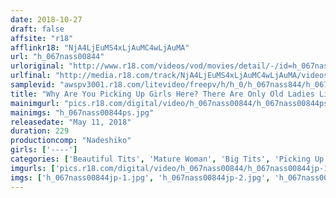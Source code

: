 ```yaml
---
date: 2018-10-27
draft: false
affsite: "r18"
afflinkr18: "NjA4LjEuMS4xLjAuMC4wLjAuMA"
url: "h_067nass00844"
urloriginal: "http://www.r18.com/videos/vod/movies/detail/-/id=h_067nass00844"
urlfinal: "http://media.r18.com/track/NjA4LjEuMS4xLjAuMC4wLjAuMA/videos/vod/movies/detail/-/id=h_067nass00844"
samplevid: "awspv3001.r18.com/litevideo/freepv/h/h_0/h_067nass844/h_067nass844_dmb_w.mp4"
title: "Why Are You Picking Up Girls Here? There Are Only Old Ladies Like Me Out Here In the Country Even A Mature Woman Who Has Forgotten The Pleasures Of A Man While Living An Ordinary Life Will Feel That Spark Of Passion When A Traveling Stranger Calls Out To Her... She Was So Happy And Filled With Anticipation That She Started To Get Her Pussy Dripping Wet, And She Didn't Care If Anyone Saw Old Ladies In The Kinki/Chugoku/Hokuriku Region 10 Ladies/230 Minutes Edition"
mainimgurl: "pics.r18.com/digital/video/h_067nass00844/h_067nass00844ps.jpg"
mainimgs: "h_067nass00844ps.jpg"
releasedate: "May 11, 2018"
duration: 229
productioncomp: "Nadeshiko"
girls: ['----']
categories: ['Beautiful Tits', 'Mature Woman', 'Big Tits', 'Picking Up Girls', 'Amateur', 'Hi-Def']
imgurls: ['pics.r18.com/digital/video/h_067nass00844/h_067nass00844jp-1.jpg', 'pics.r18.com/digital/video/h_067nass00844/h_067nass00844jp-2.jpg', 'pics.r18.com/digital/video/h_067nass00844/h_067nass00844jp-3.jpg', 'pics.r18.com/digital/video/h_067nass00844/h_067nass00844jp-4.jpg', 'pics.r18.com/digital/video/h_067nass00844/h_067nass00844jp-5.jpg', 'pics.r18.com/digital/video/h_067nass00844/h_067nass00844jp-6.jpg', 'pics.r18.com/digital/video/h_067nass00844/h_067nass00844jp-7.jpg', 'pics.r18.com/digital/video/h_067nass00844/h_067nass00844jp-8.jpg', 'pics.r18.com/digital/video/h_067nass00844/h_067nass00844jp-9.jpg', 'pics.r18.com/digital/video/h_067nass00844/h_067nass00844jp-10.jpg', 'pics.r18.com/digital/video/h_067nass00844/h_067nass00844jp-11.jpg', 'pics.r18.com/digital/video/h_067nass00844/h_067nass00844jp-12.jpg', 'pics.r18.com/digital/video/h_067nass00844/h_067nass00844jp-13.jpg', 'pics.r18.com/digital/video/h_067nass00844/h_067nass00844jp-14.jpg', 'pics.r18.com/digital/video/h_067nass00844/h_067nass00844jp-15.jpg', 'pics.r18.com/digital/video/h_067nass00844/h_067nass00844jp-16.jpg', 'pics.r18.com/digital/video/h_067nass00844/h_067nass00844jp-17.jpg', 'pics.r18.com/digital/video/h_067nass00844/h_067nass00844jp-18.jpg', 'pics.r18.com/digital/video/h_067nass00844/h_067nass00844jp-19.jpg', 'pics.r18.com/digital/video/h_067nass00844/h_067nass00844jp-20.jpg']
imgs: ['h_067nass00844jp-1.jpg', 'h_067nass00844jp-2.jpg', 'h_067nass00844jp-3.jpg', 'h_067nass00844jp-4.jpg', 'h_067nass00844jp-5.jpg', 'h_067nass00844jp-6.jpg', 'h_067nass00844jp-7.jpg', 'h_067nass00844jp-8.jpg', 'h_067nass00844jp-9.jpg', 'h_067nass00844jp-10.jpg', 'h_067nass00844jp-11.jpg', 'h_067nass00844jp-12.jpg', 'h_067nass00844jp-13.jpg', 'h_067nass00844jp-14.jpg', 'h_067nass00844jp-15.jpg', 'h_067nass00844jp-16.jpg', 'h_067nass00844jp-17.jpg', 'h_067nass00844jp-18.jpg', 'h_067nass00844jp-19.jpg', 'h_067nass00844jp-20.jpg']
---
```

